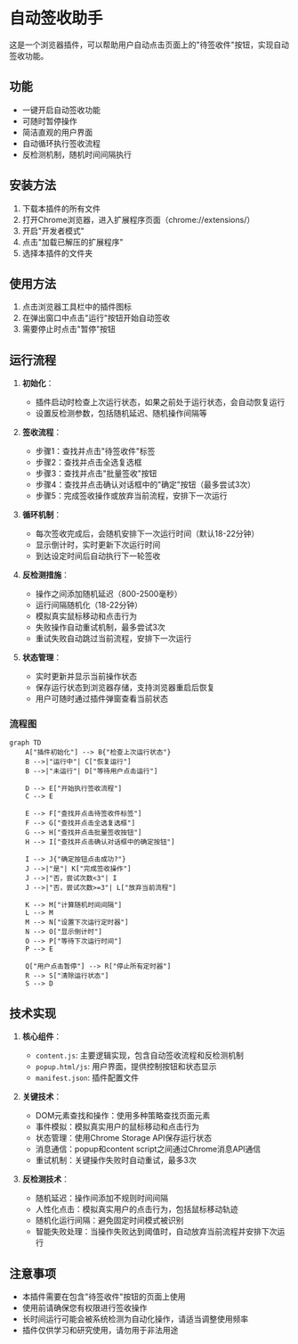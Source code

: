 # 自动签收助手

这是一个浏览器插件，可以帮助用户自动点击页面上的"待签收件"按钮，实现自动签收功能。

## 功能

- 一键开启自动签收功能
- 可随时暂停操作
- 简洁直观的用户界面
- 自动循环执行签收流程
- 反检测机制，随机时间间隔执行

## 安装方法

1. 下载本插件的所有文件
2. 打开Chrome浏览器，进入扩展程序页面（chrome://extensions/）
3. 开启"开发者模式"
4. 点击"加载已解压的扩展程序"
5. 选择本插件的文件夹

## 使用方法

1. 点击浏览器工具栏中的插件图标
2. 在弹出窗口中点击"运行"按钮开始自动签收
3. 需要停止时点击"暂停"按钮

## 运行流程

1. **初始化**：
   - 插件启动时检查上次运行状态，如果之前处于运行状态，会自动恢复运行
   - 设置反检测参数，包括随机延迟、随机操作间隔等

2. **签收流程**：
   - 步骤1：查找并点击"待签收件"标签
   - 步骤2：查找并点击全选复选框
   - 步骤3：查找并点击"批量签收"按钮
   - 步骤4：查找并点击确认对话框中的"确定"按钮（最多尝试3次）
   - 步骤5：完成签收操作或放弃当前流程，安排下一次运行

3. **循环机制**：
   - 每次签收完成后，会随机安排下一次运行时间（默认18-22分钟）
   - 显示倒计时，实时更新下次运行时间
   - 到达设定时间后自动执行下一轮签收

4. **反检测措施**：
   - 操作之间添加随机延迟（800-2500毫秒）
   - 运行间隔随机化（18-22分钟）
   - 模拟真实鼠标移动和点击行为
   - 失败操作自动重试机制，最多尝试3次
   - 重试失败自动跳过当前流程，安排下一次运行

5. **状态管理**：
   - 实时更新并显示当前操作状态
   - 保存运行状态到浏览器存储，支持浏览器重启后恢复
   - 用户可随时通过插件弹窗查看当前状态

### 流程图

```mermaid
graph TD
    A["插件初始化"] --> B{"检查上次运行状态"}
    B -->|"运行中"| C["恢复运行"]
    B -->|"未运行"| D["等待用户点击运行"]
    
    D --> E["开始执行签收流程"]
    C --> E
    
    E --> F["查找并点击待签收件标签"]
    F --> G["查找并点击全选复选框"]
    G --> H["查找并点击批量签收按钮"]
    H --> I["查找并点击确认对话框中的确定按钮"]
    
    I --> J{"确定按钮点击成功?"}
    J -->|"是"| K["完成签收操作"]
    J -->|"否，尝试次数<3"| I
    J -->|"否，尝试次数>=3"| L["放弃当前流程"]
    
    K --> M["计算随机时间间隔"]
    L --> M
    M --> N["设置下次运行定时器"]
    N --> O["显示倒计时"]
    O --> P["等待下次运行时间"]
    P --> E
    
    Q["用户点击暂停"] --> R["停止所有定时器"]
    R --> S["清除运行状态"]
    S --> D
```

## 技术实现

1. **核心组件**：
   - `content.js`: 主要逻辑实现，包含自动签收流程和反检测机制
   - `popup.html/js`: 用户界面，提供控制按钮和状态显示
   - `manifest.json`: 插件配置文件

2. **关键技术**：
   - DOM元素查找和操作：使用多种策略查找页面元素
   - 事件模拟：模拟真实用户的鼠标移动和点击行为
   - 状态管理：使用Chrome Storage API保存运行状态
   - 消息通信：popup和content script之间通过Chrome消息API通信
   - 重试机制：关键操作失败时自动重试，最多3次

3. **反检测技术**：
   - 随机延迟：操作间添加不规则时间间隔
   - 人性化点击：模拟真实用户的点击行为，包括鼠标移动轨迹
   - 随机化运行间隔：避免固定时间模式被识别
   - 智能失败处理：当操作失败达到阈值时，自动放弃当前流程并安排下次运行

## 注意事项

- 本插件需要在包含"待签收件"按钮的页面上使用
- 使用前请确保您有权限进行签收操作
- 长时间运行可能会被系统检测为自动化操作，请适当调整使用频率
- 插件仅供学习和研究使用，请勿用于非法用途
